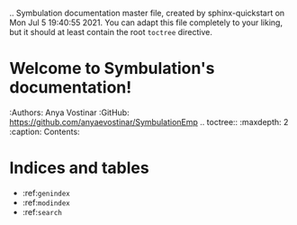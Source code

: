 .. Symbulation documentation master file, created by
   sphinx-quickstart on Mon Jul  5 19:40:55 2021.
   You can adapt this file completely to your liking, but it should at least
   contain the root `toctree` directive.

Welcome to Symbulation's documentation!
=======================================
:Authors: Anya Vostinar
:GitHub: https://github.com/anyaevostinar/SymbulationEmp
.. toctree::
   :maxdepth: 2
   :caption: Contents:




Indices and tables
==================

* :ref:`genindex`
* :ref:`modindex`
* :ref:`search`
